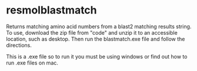 # resmolblastmatch
Returns matching amino acid numbers from a blast2 matching results string.
To use, download the zip file from "code" and unzip it to an accessible location, such as desktop. Then run the blastmatch.exe file and follow the directions. 

This is a .exe file so to run it you must be using windows or find out how to run .exe files on mac.
